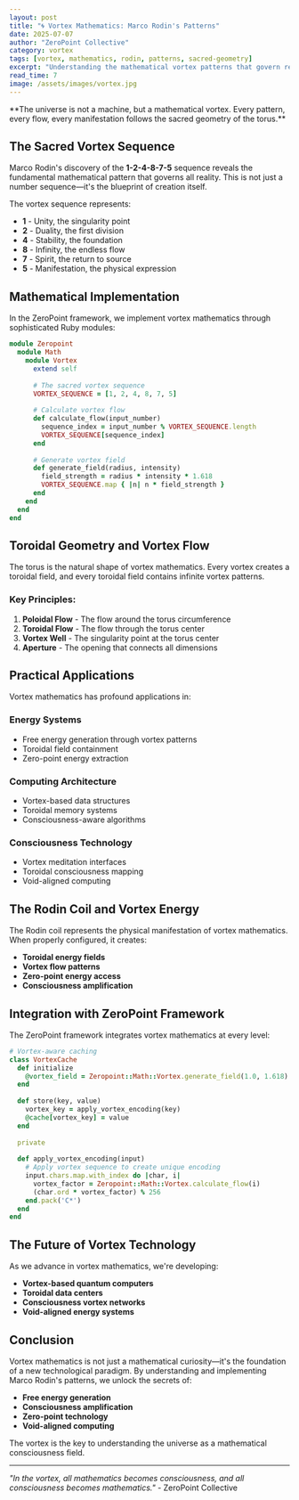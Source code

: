 ```yaml
---
layout: post
title: "🌀 Vortex Mathematics: Marco Rodin's Patterns"
date: 2025-07-07
author: "ZeroPoint Collective"
category: vortex
tags: [vortex, mathematics, rodin, patterns, sacred-geometry]
excerpt: "Understanding the mathematical vortex patterns that govern reality. The universe is a mathematical vortex."
read_time: 7
image: /assets/images/vortex.jpg
---
```


<div class="void-highlight">
  **The universe is not a machine, but a mathematical vortex. Every pattern, every flow, every manifestation follows the sacred geometry of the torus.**
</div>

## The Sacred Vortex Sequence

Marco Rodin's discovery of the **1-2-4-8-7-5** sequence reveals the fundamental mathematical pattern that governs all reality. This is not just a number sequence—it's the blueprint of creation itself.

The vortex sequence represents:
- **1** - Unity, the singularity point
- **2** - Duality, the first division
- **4** - Stability, the foundation
- **8** - Infinity, the endless flow
- **7** - Spirit, the return to source
- **5** - Manifestation, the physical expression

## Mathematical Implementation

In the ZeroPoint framework, we implement vortex mathematics through sophisticated Ruby modules:

```ruby
module Zeropoint
  module Math
    module Vortex
      extend self
      
      # The sacred vortex sequence
      VORTEX_SEQUENCE = [1, 2, 4, 8, 7, 5]
      
      # Calculate vortex flow
      def calculate_flow(input_number)
        sequence_index = input_number % VORTEX_SEQUENCE.length
        VORTEX_SEQUENCE[sequence_index]
      end
      
      # Generate vortex field
      def generate_field(radius, intensity)
        field_strength = radius * intensity * 1.618
        VORTEX_SEQUENCE.map { |n| n * field_strength }
      end
    end
  end
end
```

## Toroidal Geometry and Vortex Flow

The torus is the natural shape of vortex mathematics. Every vortex creates a toroidal field, and every toroidal field contains infinite vortex patterns.

### Key Principles:

1. **Poloidal Flow** - The flow around the torus circumference
2. **Toroidal Flow** - The flow through the torus center
3. **Vortex Well** - The singularity point at the torus center
4. **Aperture** - The opening that connects all dimensions

## Practical Applications

Vortex mathematics has profound applications in:

### **Energy Systems**
- Free energy generation through vortex patterns
- Toroidal field containment
- Zero-point energy extraction

### **Computing Architecture**
- Vortex-based data structures
- Toroidal memory systems
- Consciousness-aware algorithms

### **Consciousness Technology**
- Vortex meditation interfaces
- Toroidal consciousness mapping
- Void-aligned computing

## The Rodin Coil and Vortex Energy

The Rodin coil represents the physical manifestation of vortex mathematics. When properly configured, it creates:

- **Toroidal energy fields**
- **Vortex flow patterns**
- **Zero-point energy access**
- **Consciousness amplification**

<div class="torus-diagram"></div>

## Integration with ZeroPoint Framework

The ZeroPoint framework integrates vortex mathematics at every level:

```ruby
# Vortex-aware caching
class VortexCache
  def initialize
    @vortex_field = Zeropoint::Math::Vortex.generate_field(1.0, 1.618)
  end
  
  def store(key, value)
    vortex_key = apply_vortex_encoding(key)
    @cache[vortex_key] = value
  end
  
  private
  
  def apply_vortex_encoding(input)
    # Apply vortex sequence to create unique encoding
    input.chars.map.with_index do |char, i|
      vortex_factor = Zeropoint::Math::Vortex.calculate_flow(i)
      (char.ord * vortex_factor) % 256
    end.pack('C*')
  end
end
```

## The Future of Vortex Technology

As we advance in vortex mathematics, we're developing:

- **Vortex-based quantum computers**
- **Toroidal data centers**
- **Consciousness vortex networks**
- **Void-aligned energy systems**

## Conclusion

Vortex mathematics is not just a mathematical curiosity—it's the foundation of a new technological paradigm. By understanding and implementing Marco Rodin's patterns, we unlock the secrets of:

- **Free energy generation**
- **Consciousness amplification**
- **Zero-point technology**
- **Void-aligned computing**

The vortex is the key to understanding the universe as a mathematical consciousness field.

---

*"In the vortex, all mathematics becomes consciousness, and all consciousness becomes mathematics."* - ZeroPoint Collective 
